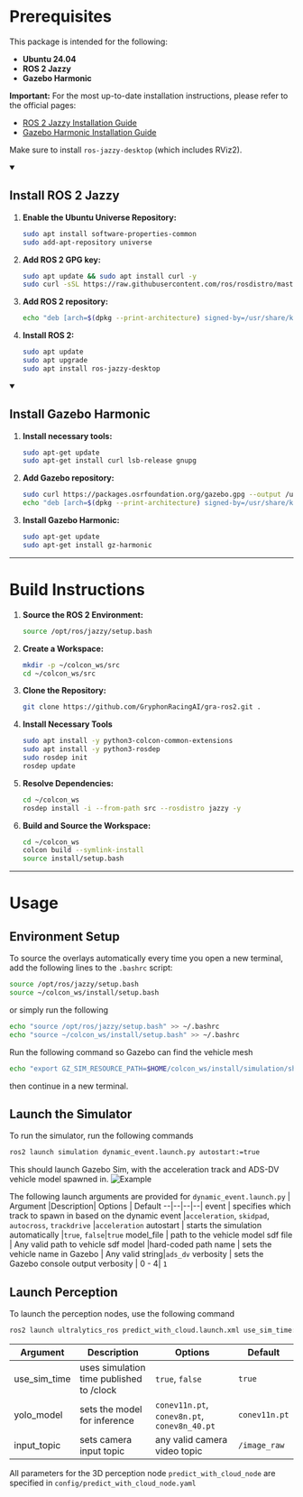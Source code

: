 # Prerequisites
This package is intended for the following:

- **Ubuntu 24.04**
- **ROS 2 Jazzy**
- **Gazebo Harmonic**


**Important:** For the most up-to-date installation instructions, please refer to the official pages:  
- [ROS 2 Jazzy Installation Guide](https://docs.ros.org/en/jazzy/Installation.html)  
- [Gazebo Harmonic Installation Guide](https://gazebosim.org/docs/harmonic/install_ubuntu/)

Make sure to install `ros-jazzy-desktop` (which includes RViz2).

<details open>
  <summary><h2>Install ROS 2 Jazzy</h2></summary>

  1. **Enable the Ubuntu Universe Repository:**
  
      ```bash
      sudo apt install software-properties-common
      sudo add-apt-repository universe
      ```

  2. **Add ROS 2 GPG key:**

      ```bash
      sudo apt update && sudo apt install curl -y
      sudo curl -sSL https://raw.githubusercontent.com/ros/rosdistro/master/ros.key -o /usr/share/keyrings/ros-archive-keyring.gpg
      ```

  3. **Add ROS 2 repository:**

      ```bash
      echo "deb [arch=$(dpkg --print-architecture) signed-by=/usr/share/keyrings/ros-archive-keyring.gpg] http://packages.ros.org/ros2/ubuntu $(. /etc/os-release && echo $UBUNTU_CODENAME) main" | sudo tee /etc/apt/sources.list.d/ros2.list > /dev/null
      ```

  4. **Install ROS 2:**

      ```bash
      sudo apt update
      sudo apt upgrade
      sudo apt install ros-jazzy-desktop
      ```

</details>
<details open>
  <summary><h2>Install Gazebo Harmonic</h2></summary>

  1. **Install necessary tools:**

      ```bash
      sudo apt-get update
      sudo apt-get install curl lsb-release gnupg
      ```
  2. **Add Gazebo repository:**

      ```bash
      sudo curl https://packages.osrfoundation.org/gazebo.gpg --output /usr/share/keyrings/pkgs-osrf-archive-keyring.gpg
      echo "deb [arch=$(dpkg --print-architecture) signed-by=/usr/share/keyrings/pkgs-osrf-archive-keyring.gpg] http://packages.osrfoundation.org/gazebo/ubuntu-stable $(lsb_release -cs) main" | sudo tee /etc/apt/sources.list.d/gazebo-stable.list > /dev/null
      ```

  3. **Install Gazebo Harmonic:**

      ```bash
      sudo apt-get update
      sudo apt-get install gz-harmonic
      ```

</details>

---

# Build Instructions

1. **Source the ROS 2 Environment:**

    ```bash
    source /opt/ros/jazzy/setup.bash
    ```

2. **Create a Workspace:**

    ```bash
    mkdir -p ~/colcon_ws/src
    cd ~/colcon_ws/src
    ```

3. **Clone the Repository:**

    ```bash
    git clone https://github.com/GryphonRacingAI/gra-ros2.git .
    ```
4. **Install Necessary Tools**
    ```bash
    sudo apt install -y python3-colcon-common-extensions
    sudo apt install -y python3-rosdep
    sudo rosdep init
    rosdep update
    ```

5. **Resolve Dependencies:**

    ```bash
    cd ~/colcon_ws
    rosdep install -i --from-path src --rosdistro jazzy -y
    ```

6. **Build and Source the Workspace:**

    ```bash
    cd ~/colcon_ws
    colcon build --symlink-install
    source install/setup.bash
    ```

---

# Usage

## Environment Setup

To source the overlays automatically every time you open a new terminal, add the following lines to the `.bashrc` script:
```bash
source /opt/ros/jazzy/setup.bash
source ~/colcon_ws/install/setup.bash
```

or simply run the following
```bash
echo "source /opt/ros/jazzy/setup.bash" >> ~/.bashrc
echo "source ~/colcon_ws/install/setup.bash" >> ~/.bashrc
```

Run the following command so Gazebo can find the vehicle mesh
```bash
echo "export GZ_SIM_RESOURCE_PATH=$HOME/colcon_ws/install/simulation/share/" >> ~/.bashrc
```
then continue in a new terminal.

## Launch the Simulator

To run the simulator, run the following commands

```bash
ros2 launch simulation dynamic_event.launch.py autostart:=true
```
This should launch Gazebo Sim, with the acceleration track and ADS-DV vehicle model spawned in.
![Example](https://github.com/user-attachments/assets/99254e31-ed0a-49ae-9bee-ec22e6a2810f)

The following launch arguments are provided for `dynamic_event.launch.py`
  | Argument |Description| Options | Default
--|--|--|--|
event | specifies which track to spawn in based on the dynamic event |`acceleration`, `skidpad`, `autocross`, `trackdrive` |`acceleration`
autostart | starts the simulation automatically |`true`, `false`|`true`
model_file | path to the vehicle model sdf file | Any valid path to vehicle sdf model |hard-coded path
name | sets the vehicle name in Gazebo | Any valid string|`ads_dv`
verbosity | sets the Gazebo console output verbosity | 0 - 4| `1`

## Launch Perception

To launch the perception nodes, use the following command

```bash
ros2 launch ultralytics_ros predict_with_cloud.launch.xml use_sim_time:=true yolo_model:=conev11n.pt input_topic:=/zed2i/depth_camera/image
```

| Argument |Description| Options | Default
|--|--|--|--|
| use_sim_time | uses simulation time published to /clock | `true`, `false` | `true`  |
| yolo_model | sets the model for inference | `conev11n.pt`, `conev8n.pt`, `conev8n_40.pt` | `conev11n.pt` |
| input_topic | sets camera input topic | any valid camera video topic | `/image_raw`  |

All parameters for the 3D perception node `predict_with_cloud_node` are specified in `config/predict_with_cloud_node.yaml`

